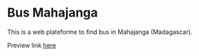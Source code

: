 # Bus Mahajanga

This is a web plateforme to find bus in Mahajanga (Madagascar).

Preview link [here](https://bus-mj.netlify.app/)
